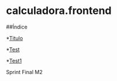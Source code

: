 # calculadora.frontend

##Índice

*[Titulo](#Sprint-final-modulo-2)

*[Test](#test)

*[Test1](#test1)

Sprint Final M2
